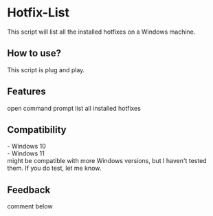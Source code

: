 <h1>Hotfix-List</h1>
This script will list all the installed hotfixes on a Windows machine.

<h2>How to use?</h2>
This script is plug and play.

<h2>Features</h2>
open command prompt
list all installed hotfixes

<h2>Compatibility</h2>
- Windows 10 <br>
- Windows 11 <br>
might be compatible with more Windows versions, but I haven't tested them. If you do test, let me know.
<h2>Feedback</h2>
comment below
